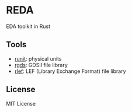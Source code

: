 # REDA

EDA toolkit in Rust


## Tools

- [runit](./runit): physical units
- [rgds](./rgds): GDSII file library
- [rlef](./rlef/): LEF (Library Exchange Format) file library


## License

MIT License